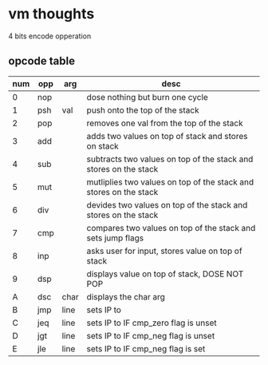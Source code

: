 # vm thoughts

4 bits encode opperation

## opcode table

| num  | opp | arg  | desc                                                              |
| :--- | --- | ---- | ----------------------------------------------------------------- |
| 0    | nop |      | dose nothing but burn one cycle                                   |
| 1    | psh | val  | push <val> onto the top of the stack                              |
| 2    | pop |      | removes one val from the top of the stack                         |
| 3    | add |      | adds two values on top of stack and stores on stack               |
| 4    | sub |      | subtracts two values on top of the stack and stores on the stack  |
| 5    | mut |      | mutliplies two values on top of the stack and stores on the stack |
| 6    | div |      | devides two values on top of the stack and stores on the stack    |
| 7    | cmp |      | compares two values on top of the stack and sets jump flags       |
| 8    | inp |      | asks user for input, stores value on top of stack                 |
| 9    | dsp |      | displays value on top of stack, DOSE NOT POP                      |
| A    | dsc | char | displays the char arg                                             |
| B    | jmp | line | sets IP to <line>                                                 |
| C    | jeq | line | sets IP to <line> IF cmp_zero flag is unset                       |
| D    | jgt | line | sets IP to <line> IF cmp_neg flag is unset                        |
| E    | jle | line | sets IP to <line> IF cmp_neg flag is set                          |
